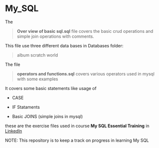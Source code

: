 # My_SQL
The 
> **Over view of basic sql.sql** 
file  covers the basic crud operations and simple join operations with comments.

This file use three different data bases in Databases folder:
> album
> scratch
> world


The file 
> **operators and functions.sql** 
covers various operators used in mysql with some examples 

It covers some basic statements like usage of 

* CASE

* IF Stataments

* Basic JOINS (simple joins in mysql)

these are the exercise files used in course **My SQL Essential Training** in [LinkedIn](https://www.linkedin.com/learning-login/share?account=92695330&forceAccount=false&redirect=https%3A%2F%2Fwww.linkedin.com%2Flearning%2Fmysql-essential-training-2%3Ftrk%3Dshare_ent_url%26shareId%3D6YKzxNXPRsGXyODA4XauCA%253D%253D)

NOTE: This repository is to keep a track on progress in learning My SQL
